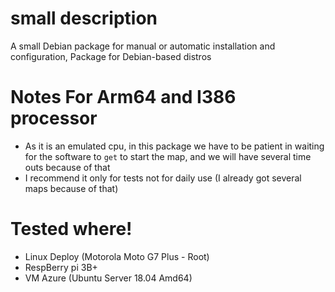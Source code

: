 # small description

A small Debian package for manual or automatic installation and configuration, Package for Debian-based distros

# Notes For Arm64 and I386 processor

- As it is an emulated cpu, in this package we have to be patient in waiting for the software to `get` to start the map, and we will have several time outs because of that
- I recommend it only for tests not for daily use (I already got several maps because of that)

# Tested where!

- Linux Deploy (Motorola Moto G7 Plus - Root)
- RespBerry pi 3B+
- VM Azure (Ubuntu Server 18.04 Amd64)
